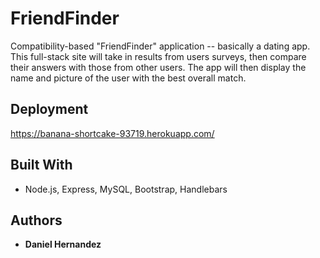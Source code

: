 # FriendFinder

 Compatibility-based "FriendFinder" application -- basically a dating app. This full-stack site will take in results from users surveys, then compare their answers with those from other users. The app will then display the name and picture of the user with the best overall match.

## Deployment

https://banana-shortcake-93719.herokuapp.com/

## Built With

* Node.js, Express, MySQL, Bootstrap, Handlebars

## Authors

* **Daniel Hernandez**